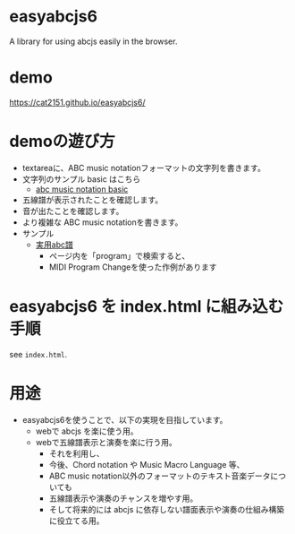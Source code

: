 # easyabcjs6
A library for using abcjs easily in the browser.

# demo
https://cat2151.github.io/easyabcjs6/

# demoの遊び方
- textareaに、ABC music notationフォーマットの文字列を書きます。
- 文字列のサンプル basic はこちら
    - [abc music notation basic](http://www.lesession.co.uk/abc/abc_notation.htm)
- 五線譜が表示されたことを確認します。
- 音が出たことを確認します。
- より複雑な ABC music notationを書きます。
- サンプル
    - [実用abc譜](https://www.asahi-net.or.jp/~mf4n-nmr/abc_notation.html)
        - ページ内を「program」で検索すると、
        - MIDI Program Changeを使った作例があります

# easyabcjs6 を index.html に組み込む手順
see `index.html`.

# 用途
- easyabcjs6を使うことで、以下の実現を目指しています。
    - webで abcjs を楽に使う用。
    - webで五線譜表示と演奏を楽に行う用。
        - それを利用し、
        - 今後、Chord notation や Music Macro Language 等、
        - ABC music notation以外のフォーマットのテキスト音楽データについても
        - 五線譜表示や演奏のチャンスを増やす用。
        - そして将来的には abcjs に依存しない譜面表示や演奏の仕組み構築に役立てる用。
